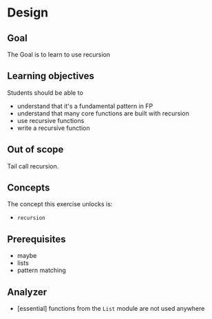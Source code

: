 # Design

## Goal

The Goal is to learn to use recursion

## Learning objectives

Students should be able to

- understand that it's a fundamental pattern in FP
- understand that many core functions are built with recursion
- use recursive functions
- write a recursive function

## Out of scope

Tail call recursion.

## Concepts

The concept this exercise unlocks is:

- `recursion`

## Prerequisites

- maybe
- lists
- pattern matching

## Analyzer

- [essential] functions from the `List` module are not used anywhere
